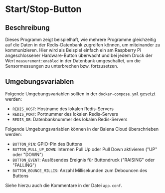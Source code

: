Start/Stop-Button
=================

Beschreibung
------------

Dieses Programm zeigt beispielhaft, wie mehrere Programme gleichzeitig auf die Daten
in der Redis-Datenbank zugreifen können, um miteinander zu kommunizieren. Hier wird
als Beispiel einfach ein am Raspberry Pi angeschlossener Hardware-Button überwacht
und bei jedem Druck der Wert `measurement:enabled` in der Datenbank umgeschaltet, um
die Sensormessungen zu unterbrechen bzw. fortzusetzen.

Umgebungsvariablen
------------------

Folgende Umgebungsvariablen sollten in der `docker-compose.yml` gesetzt werden:

 * `REDIS_HOST`: Hostname des lokalen Redis-Servers
 * `REDIS_PORT`: Portnummer des lokalen Redis-Servers
 * `REDIS_DB`: Datenbanknummer des lokalen Redis-Servers

Folgende Umgebungsvariablen können in der Balena Cloud überschrieben werden:

 * `BUTTON_PIN`: GPIO-Pin des Buttons
 * `BUTTON_PULL_UP_DOWN`: Internen Pull Up oder Pull Down aktivieren ("UP" oder "DOWN")
 * `BUTTON_EVENT`: Auslösendes Ereignis für Buttondruck ("RAISING" oder "FALLING")
 * `BUTTON_BOUNCE_MILLIS`: Anzahl Millisekunden zum Debouncen des Buttons

Siehe hierzu auch die Kommentare in der Datei `app.conf`.